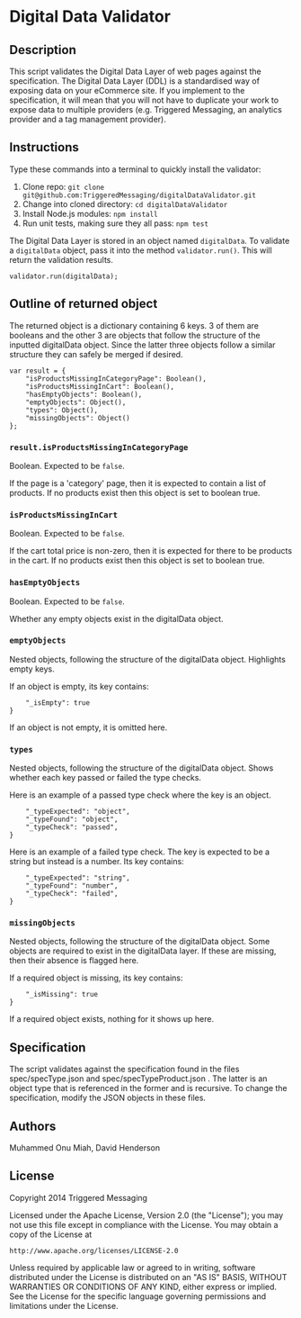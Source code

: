 # Digital Data Validator

## Description

This script validates the Digital Data Layer of web pages against the specification.
The Digital Data Layer (DDL) is a standardised way of exposing data on your eCommerce site. If you implement to the
specification, it will mean that you will not have to duplicate your work to expose data to multiple providers (e.g.
Triggered Messaging, an analytics provider and a tag management provider).


## Instructions

Type these commands into a terminal to quickly install the validator:

1. Clone repo: `git clone git@github.com:TriggeredMessaging/digitalDataValidator.git`
2. Change into cloned directory: `cd digitalDataValidator`
3. Install Node.js modules: `npm install`
4. Run unit tests, making sure they all pass: `npm test`


The Digital Data Layer is stored in an object named `digitalData`. To validate a `digitalData` object, pass it into the
method `validator.run()`. This will return the validation results.

```
validator.run(digitalData);
```


## Outline of returned object

The returned object is a dictionary containing 6 keys. 3 of them are booleans and the other 3 are objects that follow
the structure of the inputted digitalData object. Since the latter three objects follow a similar structure they can
safely be merged if desired.

```
var result = {
    "isProductsMissingInCategoryPage": Boolean(),
    "isProductsMissingInCart": Boolean(),
    "hasEmptyObjects": Boolean(),
    "emptyObjects": Object(),
    "types": Object(),
    "missingObjects": Object()
};
```

### `result.isProductsMissingInCategoryPage`

Boolean. Expected to be `false`.

If the page is a 'category' page, then it is expected to contain a list of products. If no products exist then this
object is set to boolean true.

### `isProductsMissingInCart`

Boolean. Expected to be `false`.

If the cart total price is non-zero, then it is expected for there to be products in the cart. If no products exist then
this object is set to boolean true.

### `hasEmptyObjects`

Boolean. Expected to be `false`.

Whether any empty objects exist in the digitalData object.

### `emptyObjects`

Nested objects, following the structure of the digitalData object. Highlights empty keys.

If an object is empty, its key contains:
```{
    "_isEmpty": true
}
```

If an object is not empty, it is omitted here.

### `types`

Nested objects, following the structure of the digitalData object. Shows whether each key passed or failed the type
checks.

Here is an example of a passed type check where the key is an object.
```{
    "_typeExpected": "object",
    "_typeFound": "object",
    "_typeCheck": "passed",
}
```

Here is an example of a failed type check. The key is expected to be a string but instead is a number. Its key contains:
```{
    "_typeExpected": "string",
    "_typeFound": "number",
    "_typeCheck": "failed",
}
```

### `missingObjects`

Nested objects, following the structure of the digitalData object. Some objects are required to exist in the digitalData
layer. If these are missing, then their absence is flagged here.

If a required object is missing, its key contains:
```{
    "_isMissing": true
}
```

If a required object exists, nothing for it shows up here.


## Specification

The script validates against the specification found in the files spec/specType.json and spec/specTypeProduct.json .
The latter is an object type that is referenced in the former and is recursive. To change the specification, modify the
JSON objects in these files.


## Authors
Muhammed Onu Miah,
David Henderson


## License
Copyright 2014 Triggered Messaging

Licensed under the Apache License, Version 2.0 (the "License");
you may not use this file except in compliance with the License.
You may obtain a copy of the License at

    http://www.apache.org/licenses/LICENSE-2.0

Unless required by applicable law or agreed to in writing, software
distributed under the License is distributed on an "AS IS" BASIS,
WITHOUT WARRANTIES OR CONDITIONS OF ANY KIND, either express or implied.
See the License for the specific language governing permissions and
limitations under the License.



